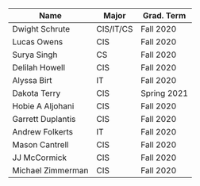 | Name              | Major     | Grad. Term	|
|-------------------|-----------|---------------|
| Dwight Schrute    | CIS/IT/CS | Fall 2020	|
| Lucas Owens       | CIS       | Fall 2020	|
| Surya Singh       | CS        | Fall 2020	|
| Delilah Howell    | CIS       | Fall 2020	|
| Alyssa Birt       | IT        | Fall 2020	|
| Dakota Terry      | CIS       | Spring 2021   |
| Hobie A Aljohani  | CIS       | Fall 2020 |
| Garrett Duplantis | CIS       | Fall 2020 |
| Andrew  Folkerts  | IT        | Fall 2020 |
| Mason Cantrell    | CIS       | Fall 2020 |
| JJ McCormick	    | CIS	| Fall 2020	|
| Michael Zimmerman  |CIS	      | Fall 2020 |
